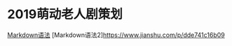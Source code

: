 # 2019萌动老人剧策划

[Markdown语法](https://github.com/younghz/Markdown)
[Markdown语法2]https://www.jianshu.com/p/dde741c16b09
